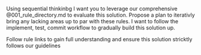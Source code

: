 Using sequential thinkinbg I want you to leverage our comprehensive @001_rule_directory.md   to evaluate this solution. Propose a plan to iterativly bring any lacking areas up to par with these rules. I want to follow the implement, test, commit workflow to gradually build this solution up. 

Follow rule links to gain full understanding and ensure this solution stricktly follows our guidelines